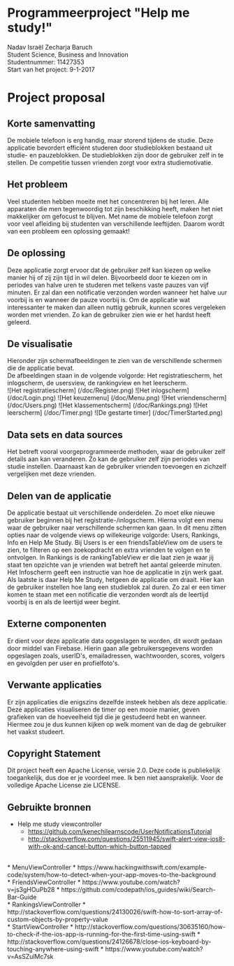 # Programmeerproject "Help me study!"
Nadav Israël Zecharja Baruch<br>
Student Science, Business and Innovation<br>
Studentnummer: 11427353<br>
Start van het project: 9-1-2017<br>
# Project proposal
## Korte samenvatting
De mobiele telefoon is erg handig, maar storend tijdens de studie. Deze applicatie bevordert efficiënt studeren door studieblokken bestaand uit studie- en pauzeblokken. De studieblokken zijn door de gebruiker zelf in te stellen. De competitie tussen vrienden zorgt voor extra studiemotivatie. 
## Het probleem
Veel studenten hebben moeite met het concentreren bij het leren. Alle apparaten die men tegenwoordig tot zijn beschikking heeft, maken het niet makkelijker om gefocust te blijven. Met name de mobiele telefoon zorgt voor veel afleiding bij studenten van verschillende leeftijden. Daarom wordt van een probleem een oplossing gemaakt!
## De oplossing
Deze applicatie zorgt ervoor dat de gebruiker zelf kan kiezen op welke manier hij of zij zijn tijd in wil delen. Bijvoorbeeld door te kiezen om in periodes van halve uren te studeren met telkens vaste pauzes van vijf minuten. Er zal dan een notificatie verzonden worden wanneer het halve uur voorbij is en wanneer de pauze voorbij is. Om de applicatie wat interessanter te maken dan alleen nuttig gebruik, kunnen scores vergeleken worden met vrienden. Zo kan de gebruiker zien wie er het hardst heeft geleerd.
## De visualisatie
Hieronder zijn schermafbeeldingen te zien van de verschillende schermen die de applicatie bevat.<br>
De afbeeldingen staan in de volgende volgorde: Het registratiescherm, het inlogscherm, de usersview, de rankingview en het leerscherm.<br>
![Het registratiescherm]
(/doc/Register.png)
![Het inlogscherm]
(/doc/Login.png)
![Het keuzemenu]
(/doc/Menu.png)
![Het vriendenscherm]
(/doc/Users.png)
![Het klassementscherm]
(/doc/Rankings.png)
![Het leerscherm]
(/doc/Timer.png)
![De gestarte timer]
(/doc/TimerStarted.png)
## Data sets en data sources
Het betreft vooral voorgeprogrammeerde methoden, waar de gebruiker zelf details aan kan veranderen. Zo kan de gebruiker zelf zijn periodes van studie instellen. Daarnaast kan de gebruiker vrienden toevoegen en zichzelf vergelijken met deze vrienden.
## Delen van de applicatie
De applicatie bestaat uit verschillende onderdelen. Zo moet elke nieuwe gebruiker beginnen bij het registratie-/inlogscherm. Hierna volgt een menu waar de gebruiker naar verschillende schermen kan gaan. In dit menu zitten opties naar de volgende views op willekeurige volgorde: Users, Rankings, Info en Help Me Study. Bij Users is er een friendsTableView om de users te zien, te filteren op een zoekopdracht en extra vrienden te volgen en te ontvolgen. In Rankings is de rankingTableView er die laat zien je waar jij staat ten opzichte van je vrienden wat betreft het aantal geleerde minuten. Het Infoscherm geeft een instructie van hoe de applicatie in zijn werk gaat. Als laatste is daar Help Me Study, hetgeen de applicatie om draait. Hier kan de gebruiker instellen hoe lang een studieblok zal duren. Zo zal er een timer komen te staan met een notificatie die verzonden wordt als de leertijd voorbij is en als de leertijd weer begint.
## Externe componenten
Er dient voor deze applicatie data opgeslagen te worden, dit wordt gedaan door middel van Firebase. Hierin gaan alle gebruikersgegevens worden opgeslagen zoals, userID's, emailadressen, wachtwoorden, scores, volgers en gevolgden per user en profielfoto's.
## Verwante applicaties
Er zijn applicaties die enigszins dezelfde insteek hebben als deze applicatie. Deze applicaties visualiseren de timer op een mooie manier, geven grafieken van de hoeveelheid tijd die je gestudeerd hebt en wanneer. Hiermee zou je dus kunnen kijken op welk moment van de dag de gebruiker het vaakst studeert. 
## Copyright Statement
Dit project heeft een Apache License, versie 2.0. Deze code is publiekelijk toegankelijk, dus doe er je voordeel mee. Ik ben niet aansprakelijk. Voor de volledige Apache License zie LICENSE.
## Gebruikte bronnen
* Help me study viewcontroller
  * https://github.com/kenechilearnscode/UserNotificationsTutorial
  * http://stackoverflow.com/questions/25511945/swift-alert-view-ios8-with-ok-and-cancel-button-which-button-tapped
<br>
* MenuViewController
  * https://www.hackingwithswift.com/example-code/system/how-to-detect-when-your-app-moves-to-the-background
<br>
* FriendsViewController
  * https://www.youtube.com/watch?v=js3gHOuPb28
  * https://github.com/codepath/ios_guides/wiki/Search-Bar-Guide
<br>
* RankingsViewController
  * http://stackoverflow.com/questions/24130026/swift-how-to-sort-array-of-custom-objects-by-property-value
<br>
* StartViewController
  * http://stackoverflow.com/questions/30635160/how-to-check-if-the-ios-app-is-running-for-the-first-time-using-swift
  * http://stackoverflow.com/questions/24126678/close-ios-keyboard-by-touching-anywhere-using-swift
  * https://www.youtube.com/watch?v=AsSZulMc7sk
